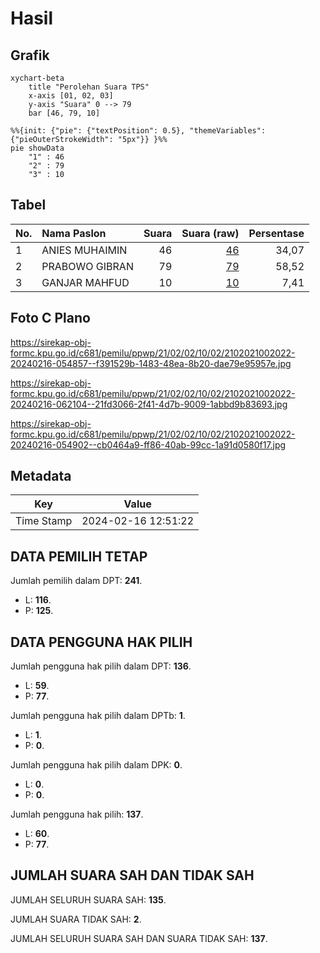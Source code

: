 # Hasil

## Grafik

```mermaid
xychart-beta
    title "Perolehan Suara TPS"
    x-axis [01, 02, 03]
    y-axis "Suara" 0 --> 79
    bar [46, 79, 10]
```

```mermaid
%%{init: {"pie": {"textPosition": 0.5}, "themeVariables": {"pieOuterStrokeWidth": "5px"}} }%%
pie showData
    "1" : 46
    "2" : 79
    "3" : 10
```

## Tabel

| No. | Nama Paslon    | Suara | Suara (raw) | Persentase |
|:--- |:-------------- | -----:| -----------:| ----------:|
| 1   | ANIES MUHAIMIN | 46    | [46][p-1]   | 34,07      |
| 2   | PRABOWO GIBRAN | 79    | [79][p-2]   | 58,52      |
| 3   | GANJAR MAHFUD  | 10    | [10][p-3]   | 7,41       |


[p-1]: https://github.com/gigit-pemilu/pemilu-2024-21-kepulauan-riau/blob/main/pilpres/hitung-suara/sub/21-kepulauan-riau/sub/02-karimun/sub/02-kundur/sub/1002-tanjungbatu-kota/sub/022-tps/sub/paslon-1.txt
[p-2]: https://github.com/gigit-pemilu/pemilu-2024-21-kepulauan-riau/blob/main/pilpres/hitung-suara/sub/21-kepulauan-riau/sub/02-karimun/sub/02-kundur/sub/1002-tanjungbatu-kota/sub/022-tps/sub/paslon-2.txt
[p-3]: https://github.com/gigit-pemilu/pemilu-2024-21-kepulauan-riau/blob/main/pilpres/hitung-suara/sub/21-kepulauan-riau/sub/02-karimun/sub/02-kundur/sub/1002-tanjungbatu-kota/sub/022-tps/sub/paslon-3.txt

## Foto C Plano

https://sirekap-obj-formc.kpu.go.id/c681/pemilu/ppwp/21/02/02/10/02/2102021002022-20240216-054857--f391529b-1483-48ea-8b20-dae79e95957e.jpg

https://sirekap-obj-formc.kpu.go.id/c681/pemilu/ppwp/21/02/02/10/02/2102021002022-20240216-062104--21fd3066-2f41-4d7b-9009-1abbd9b83693.jpg

https://sirekap-obj-formc.kpu.go.id/c681/pemilu/ppwp/21/02/02/10/02/2102021002022-20240216-054902--cb0464a9-ff86-40ab-99cc-1a91d0580f17.jpg


## Metadata

| Key        | Value               |
| ---------- | ------------------- |
| Time Stamp | 2024-02-16 12:51:22 |


## DATA PEMILIH TETAP

Jumlah pemilih dalam DPT: **241**.
 * L: **116**.
 * P: **125**.

## DATA PENGGUNA HAK PILIH

Jumlah pengguna hak pilih dalam DPT: **136**.
 * L: **59**.
 * P: **77**.

Jumlah pengguna hak pilih dalam DPTb: **1**.
 * L: **1**.
 * P: **0**.

Jumlah pengguna hak pilih dalam DPK: **0**.
 * L: **0**.
 * P: **0**.

Jumlah pengguna hak pilih: **137**.
 * L: **60**.
 * P: **77**.

## JUMLAH SUARA SAH DAN TIDAK SAH

JUMLAH SELURUH SUARA SAH: **135**.

JUMLAH SUARA TIDAK SAH: **2**.

JUMLAH SELURUH SUARA SAH DAN SUARA TIDAK SAH: **137**.


